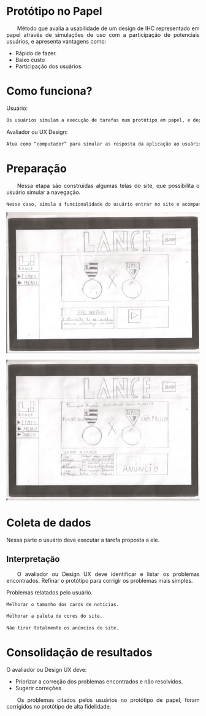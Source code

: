 # Protótipo no Papel

<p align="justify">&emsp;&emsp;Método	que	avalia	a	usabilidade de	um	design	de	IHC representado em papel através de simulações de uso com a participação de potenciais usuários, e apresenta vantagens como: </p>

- Rápido de fazer.
- Baixo custo
- Participação dos usuários.

# Como funciona?

<p align = "justify">Usuário:</p>

```bash
Os usuários simulam a execução de tarefas num protótipo em papel, e depois explica sua interação com a aplicação.
```

<p align = "justify">Avaliador ou UX Design:</p>

```bash
Atua como “computador” para simular as resposta da aplicação ao usuário. Além de registrar e avaliar a experiência de usuário na navegação.
```

# Preparação

<p align="justify">&emsp;&emsp;Nessa etapa são construidas algumas telas do site, que possibilita o usuário simular a navegação. </p>

```bash
Nesse caso, simula a funcionalidade do usuário entrar no site e acompanhar os lances de algum jogo em tempo real lance a lance.
```

![Prototipo_papel_1](../img/prot_papel1.jpeg)

![Prototipo_papel_2](../img/prot_papel2.jpeg)

# Coleta de dados

<p align="justify">Nessa parte o usuário deve executar a tarefa proposta a ele.</p>

## Interpretação

<p align="justify">&emsp;&emsp;O avaliador ou Design UX deve identificar e listar os problemas encontrados. Refinar o protótipo para corrigir os problemas mais simples.</p>

<p align="justify">Problemas relatados pelo usuário.</p>

```bash
Melhorar o tamanho dos cards de notícias.
```

```bash
Melhorar a paleta de cores do site.
```

```bash
Não tirar totalmente os anúncios do site.
```

# Consolidação de resultados

<p align="justify">O avaliador ou Design UX deve:</p>

- Priorizar a correção dos problemas encontrados e não resolvidos.
- Sugerir correções

<p align="justify">&emsp;&emsp;Os problemas citados pelos usuários no protótipo de papel, foram corrigidos no protótipo de alta fidelidade.</p>
